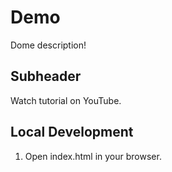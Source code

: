 # Demo

Dome description!


## Subheader 

Watch tutorial on YouTube.

## Local Development

1. Open index.html in your browser.